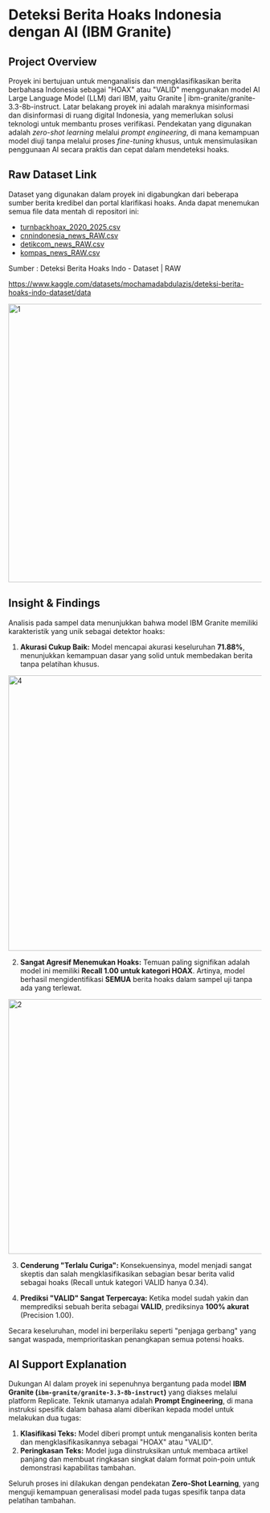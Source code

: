 # Deteksi Berita Hoaks Indonesia dengan AI (IBM Granite)

## Project Overview

Proyek ini bertujuan untuk menganalisis dan mengklasifikasikan berita berbahasa Indonesia sebagai "HOAX" atau "VALID" menggunakan model AI Large Language Model (LLM) dari IBM, yaitu Granite | ibm-granite/granite-3.3-8b-instruct. Latar belakang proyek ini adalah maraknya misinformasi dan disinformasi di ruang digital Indonesia, yang memerlukan solusi teknologi untuk membantu proses verifikasi. Pendekatan yang digunakan adalah *zero-shot learning* melalui *prompt engineering*, di mana kemampuan model diuji tanpa melalui proses *fine-tuning* khusus, untuk mensimulasikan penggunaan AI secara praktis dan cepat dalam mendeteksi hoaks.

## Raw Dataset Link

Dataset yang digunakan dalam proyek ini digabungkan dari beberapa sumber berita kredibel dan portal klarifikasi hoaks. Anda dapat menemukan semua file data mentah di repositori ini:
- [turnbackhoax_2020_2025.csv](./turnbackhoax_2020_2025.csv)
- [cnnindonesia_news_RAW.csv](./cnnindonesia_news_RAW.csv)
- [detikcom_news_RAW.csv](./detikcom_news_RAW.csv)
- [kompas_news_RAW.csv](./kompas_news_RAW.csv)

Sumber : 
Deteksi Berita Hoaks Indo - Dataset | RAW

https://www.kaggle.com/datasets/mochamadabdulazis/deteksi-berita-hoaks-indo-dataset/data

<img width="717" height="553" alt="1" src="https://github.com/user-attachments/assets/7a3afdb8-d114-4af8-a6f4-7024b38d2bb3" />

## Insight & Findings

Analisis pada sampel data menunjukkan bahwa model IBM Granite memiliki karakteristik yang unik sebagai detektor hoaks:

1.  **Akurasi Cukup Baik:** Model mencapai akurasi keseluruhan **71.88%**, menunjukkan kemampuan dasar yang solid untuk membedakan berita tanpa pelatihan khusus.

<img width="640" height="547" alt="4" src="https://github.com/user-attachments/assets/2301c691-60d5-4b46-9c9b-d07dca64e0c9" />


2.  **Sangat Agresif Menemukan Hoaks:** Temuan paling signifikan adalah model ini memiliki **Recall 1.00 untuk kategori HOAX**. Artinya, model berhasil mengidentifikasi **SEMUA** berita hoaks dalam sampel uji tanpa ada yang terlewat.
<img width="944" height="506" alt="2" src="https://github.com/user-attachments/assets/698618af-0f2f-477a-9f31-ee025808f721" />

3.  **Cenderung "Terlalu Curiga":** Konsekuensinya, model menjadi sangat skeptis dan salah mengklasifikasikan sebagian besar berita valid sebagai hoaks (Recall untuk kategori VALID hanya 0.34).

4.  **Prediksi "VALID" Sangat Terpercaya:** Ketika model sudah yakin dan memprediksi sebuah berita sebagai **VALID**, prediksinya **100% akurat** (Precision 1.00).

Secara keseluruhan, model ini berperilaku seperti "penjaga gerbang" yang sangat waspada, memprioritaskan penangkapan semua potensi hoaks.

## AI Support Explanation

Dukungan AI dalam proyek ini sepenuhnya bergantung pada model **IBM Granite (`ibm-granite/granite-3.3-8b-instruct`)** yang diakses melalui platform Replicate. Teknik utamanya adalah **Prompt Engineering**, di mana instruksi spesifik dalam bahasa alami diberikan kepada model untuk melakukan dua tugas:

1.  **Klasifikasi Teks:** Model diberi prompt untuk menganalisis konten berita dan mengklasifikasikannya sebagai "HOAX" atau "VALID".
2.  **Peringkasan Teks:** Model juga diinstruksikan untuk membaca artikel panjang dan membuat ringkasan singkat dalam format poin-poin untuk demonstrasi kapabilitas tambahan.

Seluruh proses ini dilakukan dengan pendekatan **Zero-Shot Learning**, yang menguji kemampuan generalisasi model pada tugas spesifik tanpa data pelatihan tambahan.
